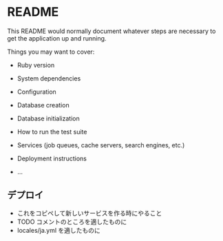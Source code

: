 # README

This README would normally document whatever steps are necessary to get the
application up and running.

Things you may want to cover:

* Ruby version

* System dependencies

* Configuration

* Database creation

* Database initialization

* How to run the test suite

* Services (job queues, cache servers, search engines, etc.)

* Deployment instructions

* ...

## デプロイ


- これをコピペして新しいサービスを作る時にやること
- TODO コメントのところを適したものに
- locales/ja.yml を適したものに
